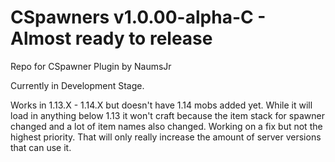 # CSpawners v1.0.00-alpha-C - Almost ready to release

Repo for CSpawner Plugin by NaumsJr

Currently in Development Stage.

Works in 1.13.X - 1.14.X but doesn't have 1.14 mobs added yet. While it will load in anything below 1.13 it won't craft because the item stack for spawner changed and a lot of item names also changed. Working on a fix but not the highest priority. That will only really increase the amount of server versions that can use it.
